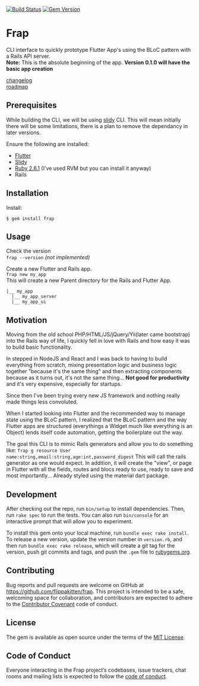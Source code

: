 [![Build Status](https://travis-ci.com/flippakitten/frap.svg?branch=master)](https://travis-ci.com/flippakitten/frap)
[![Gem Version](https://badge.fury.io/rb/frap.svg)](https://badge.fury.io/rb/frap)
# Frap 
CLI interface to quickly prototype Flutter App's using the BLoC pattern with a Rails API server.  
**Note:** This is the absolute beginning of the app. **Version 0.1.0 will have the basic app creation**

[changelog](https://github.com/flippakitten/frap/wiki/Change-Log-Published)  
[roadmap](https://github.com/flippakitten/frap/wiki/Roadmap)  

## Prerequisites
While building the CLI, we will be using [slidy](https://pub.dev/packages/slidy) CLI. This will mean initially there will be some limitations, there is a plan to remove the dependancy in later versions.  

Ensure the following are installed:
* [Flutter](https://flutter.dev/docs/get-started/install)
* [Slidy](https://pub.dev/packages/slidy#instalation)
* [Ruby 2.6.1](https://rvm.io/rvm/install) (I've used RVM but you can install it anyway)
* Rails

## Installation

Install:

    $ gem install frap

## Usage

Check the version  
`frap --version` _(not implemented)_

Create a new Flutter and Rails app.  
`frap new my_app`  
This will create a new Parent directory for the Rails and Flutter App.  
```
|__ my_app  
  |__ my_app_server  
  |__ my_app_ui
```


## Motivation
Moving from the old school PHP/HTML/JS/jQuery/Yii(later came bootstrap) into the Rails way of life, I quickly fell in love with Rails and how easy it was to build basic functionality.  

In stepped in NodeJS and React and I was back to having to build everything from scratch, mixing presentation logic and business logic together "because it's the same thing" and then extracting components because as it turns out, it's not the same thing... **Not good for productivity** and it's very expensive, especially for startups.  

Since then I've been trying every new JS framework and nothing really made things less convoluted.  

When I started looking into Flutter and the recommended way to manage state using the BLoC pattern, I realized that the BLoC pattern and the way Flutter apps are structured (everythings a Widget much like everything is an Object) lends itself code automation, getting the boilerplate out the way.

The goal this CLI is to mimic Rails generators and allow you to do something like:
`frap g resource User name:string,email:string,age:int,password_digest`
This will call the rails generator as one would expect. In addition, it will create the "view", or page in Flutter with all the fields, routes and blocs ready to use, ready to save and most importantly... Already styled using the material dart package.

## Development

After checking out the repo, run `bin/setup` to install dependencies. Then, run `rake spec` to run the tests. You can also run `bin/console` for an interactive prompt that will allow you to experiment.

To install this gem onto your local machine, run `bundle exec rake install`. To release a new version, update the version number in `version.rb`, and then run `bundle exec rake release`, which will create a git tag for the version, push git commits and tags, and push the `.gem` file to [rubygems.org](https://rubygems.org).

## Contributing

Bug reports and pull requests are welcome on GitHub at https://github.com/flippakitten/frap. This project is intended to be a safe, welcoming space for collaboration, and contributors are expected to adhere to the [Contributor Covenant](http://contributor-covenant.org) code of conduct.

## License

The gem is available as open source under the terms of the [MIT License](https://opensource.org/licenses/MIT).

## Code of Conduct

Everyone interacting in the Frap project’s codebases, issue trackers, chat rooms and mailing lists is expected to follow the [code of conduct](https://github.com/flippakitten/frap/blob/master/CODE_OF_CONDUCT.md).
